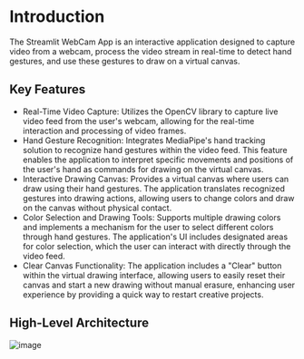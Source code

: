 # Introduction

The Streamlit WebCam App is an interactive application designed to capture video from a webcam, process the video stream in real-time to detect hand gestures, and use these gestures to draw on a virtual canvas.

## Key Features
* Real-Time Video Capture: Utilizes the OpenCV library to capture live video feed from the user's webcam, allowing for the real-time interaction and processing of video frames.
* Hand Gesture Recognition: Integrates MediaPipe's hand tracking solution to recognize hand gestures within the video feed. This feature enables the application to interpret specific movements and positions of the user's hand as commands for drawing on the virtual canvas.
* Interactive Drawing Canvas: Provides a virtual canvas where users can draw using their hand gestures. The application translates recognized gestures into drawing actions, allowing users to change colors and draw on the canvas without physical contact.
* Color Selection and Drawing Tools: Supports multiple drawing colors and implements a mechanism for the user to select different colors through hand gestures. The application's UI includes designated areas for color selection, which the user can interact with directly through the video feed.
* Clear Canvas Functionality: The application includes a "Clear" button within the virtual drawing interface, allowing users to easily reset their canvas and start a new drawing without manual erasure, enhancing user experience by providing a quick way to restart creative projects.

## High-Level Architecture
![image](https://github.com/sarthak9793/Virtual-Interactive-Board/assets/75237194/6923f114-eec3-4ae3-b92b-0a929ac7bfc1)
